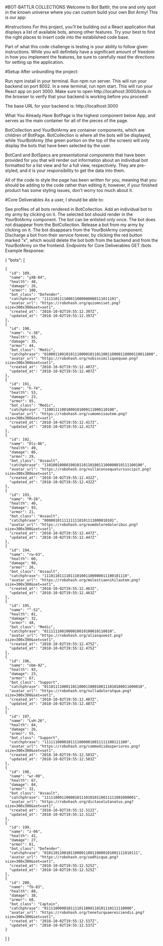 #BOT-BATTLR COLLECTIONS
Welcome to Bot Battlr, the one and only spot in the known universe where you can custom build your own Bot Army! This is our app:

#Instructions
For this project, you’ll be building out a React application that displays a list of available bots, among other features. Try your best to find the right places to insert code into the established code base.

Part of what this code challenge is testing is your ability to follow given instructions. While you will definitely have a significant amount of freedom in how you implement the features, be sure to carefully read the directions for setting up the application.

#Setup
After unbundling the project:

Run npm install in your terminal.
Run npm run server. This will run your backend on port 8002.
In a new terminal, run npm start. This will run your React app on port 3000.
Make sure to open http://localhost:3000/bots in the browser to verify that your backend is working before you proceed!

The base URL for your backend is: http://localhost:3000

What You Already Have
BotPage is the highest component below App, and serves as the main container for all of the pieces of the page.

BotCollection and YourBotArmy are container components, which are children of BotPage. BotCollection is where all the bots will be displayed, while YourBotArmy (the green portion on the top of the screen) will only display the bots that have been selected by the user.

BotCard and BotSpecs are presentational components that have been provided for you that will render out information about an individual bot formatted for a list view and for a full view, respectively. They are pre-styled, and it is your responsibility to get the data into them.

All of the code to style the page has been written for you, meaning that you should be adding to the code rather than editing it; however, if your finished product has some styling issues, don't worry too much about it.

#Core Deliverables
As a user, I should be able to:

See profiles of all bots rendered in BotCollection.
Add an individual bot to my army by clicking on it. The selected bot should render in the YourBotArmy component. The bot can be enlisted only once. The bot does not disappear from the BotCollection.
Release a bot from my army by clicking on it. The bot disappears from the YourBotArmy component.
Discharge a bot from their service forever, by clicking the red button marked "x", which would delete the bot both from the backend and from the YourBotArmy on the frontend.
Endpoints for Core Deliverables
GET /bots
Example Response:

{
  "bots": [
  
    {
      "id": 189,
      "name": "yXB-04",
      "health": 48,
      "damage": 26,
      "armor": 100,
      "bot_class": "Defender",
      "catchphrase": "111110111100011000000000111011101",
      "avatar_url": "https://robohash.org/quiomniset.png?size=300x300&set=set1",
      "created_at": "2018-10-02T19:55:12.397Z",
      "updated_at": "2018-10-02T19:55:12.397Z"
    },
    {
      "id": 190,
      "name": "c-38",
      "health": 93,
      "damage": 35,
      "armor": 44,
      "bot_class": "Medic",
      "catchphrase": "01000110010101110000101101100110000110000110011000",
      "avatar_url": "https://robohash.org/nobissimiliquequae.png?size=300x300&set=set1",
      "created_at": "2018-10-02T19:55:12.407Z",
      "updated_at": "2018-10-02T19:55:12.407Z"
    },
    {
      "id": 191,
      "name": "h-74",
      "health": 53,
      "damage": 23,
      "armor": 85,
      "bot_class": "Medic",
      "catchphrase": "11001111001000101000111000110100",
      "avatar_url": "https://robohash.org/cumomnisautem.png?size=300x300&set=set1",
      "created_at": "2018-10-02T19:55:12.417Z",
      "updated_at": "2018-10-02T19:55:12.417Z"
    },
    {
      "id": 192,
      "name": "Dls-86",
      "health": 49,
      "damage": 86,
      "armor": 29,
      "bot_class": "Assault",
      "catchphrase": "110100100001001011011010011100000010111100100",
      "avatar_url": "https://robohash.org/nullaconsequatursuscipit.png?size=300x300&set=set1",
      "created_at": "2018-10-02T19:55:12.432Z",
      "updated_at": "2018-10-02T19:55:12.432Z"
    },
    {
      "id": 193,
      "name": "M-28",
      "health": 40,
      "damage": 93,
      "armor": 21,
      "bot_class": "Assault",
      "catchphrase": "00000101111111110101111000010101",
      "avatar_url": "https://robohash.org/eumdoloredoloribus.png?size=300x300&set=set1",
      "created_at": "2018-10-02T19:55:12.447Z",
      "updated_at": "2018-10-02T19:55:12.447Z"
    },
    {
      "id": 194,
      "name": "rw-63",
      "health": 60,
      "damage": 98,
      "armor": 26,
      "bot_class": "Assault",
      "catchphrase": "11101101111011101001100000011100101110",
      "avatar_url": "https://robohash.org/molestiaenihilautem.png?size=300x300&set=set1",
      "created_at": "2018-10-02T19:55:12.463Z",
      "updated_at": "2018-10-02T19:55:12.463Z"
    },
    {
      "id": 195,
      "name": "^-52",
      "health": 81,
      "damage": 32,
      "armor": 48,
      "bot_class": "Medic",
      "catchphrase": "0111111001000010010100010110010",
      "avatar_url": "https://robohash.org/aliasquoest.png?size=300x300&set=set1",
      "created_at": "2018-10-02T19:55:12.475Z",
      "updated_at": "2018-10-02T19:55:12.475Z"
    },
    {
      "id": 196,
      "name": "obm-92",
      "health": 93,
      "damage": 23,
      "armor": 67,
      "bot_class": "Support",
      "catchphrase": "011011110001101100011000100111010100011000010",
      "avatar_url": "https://robohash.org/nulladoloratque.png?size=300x300&set=set1",
      "created_at": "2018-10-02T19:55:12.487Z",
      "updated_at": "2018-10-02T19:55:12.487Z"
    },
    {
      "id": 197,
      "name": "LvH-26",
      "health": 84,
      "damage": 26,
      "armor": 55,
      "bot_class": "Support",
      "catchphrase": "11111100001011110000010011111100111100",
      "avatar_url": "https://robohash.org/commodiidasperiores.png?size=300x300&set=set1",
      "created_at": "2018-10-02T19:55:12.503Z",
      "updated_at": "2018-10-02T19:55:12.503Z"
    },
    {
      "id": 198,
      "name": "wr-00",
      "health": 67,
      "damage": 84,
      "armor": 32,
      "bot_class": "Assault",
      "catchphrase": "111110001100001011101010110011111001000001",
      "avatar_url": "https://robohash.org/dictasolutanatus.png?size=300x300&set=set1",
      "created_at": "2018-10-02T19:55:12.512Z",
      "updated_at": "2018-10-02T19:55:12.512Z"
    },
    {
      "id": 199,
      "name": "z-06",
      "health": 41,
      "damage": 27,
      "armor": 81,
      "bot_class": "Defender",
      "catchphrase": "0101101100101100001100110000101001111010111",
      "avatar_url": "https://robohash.org/sedhicquo.png?size=300x300&set=set1",
      "created_at": "2018-10-02T19:55:12.525Z",
      "updated_at": "2018-10-02T19:55:12.525Z"
    },
    {
      "id": 200,
      "name": "fb-83",
      "health": 88,
      "damage": 38,
      "armor": 68,
      "bot_class": "Captain",
      "catchphrase": "0111100000101111011000110101110111110000",
      "avatar_url": "https://robohash.org/teneturquaereiciendis.png?size=300x300&set=set1",
      "created_at": "2018-10-02T19:55:12.537Z",
      "updated_at": "2018-10-02T19:55:12.537Z"
    }
  ]
}
